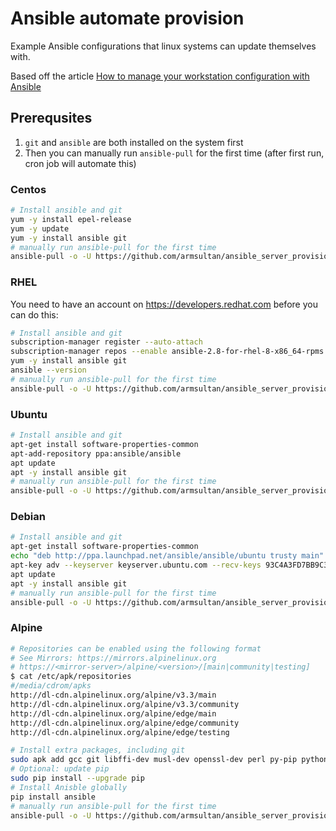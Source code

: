 # Ansible automate provision
Example Ansible configurations that linux systems can update themselves with.

Based off the article [How to manage your workstation configuration with Ansible](https://opensource.com/article/18/3/manage-workstation-ansible)

## Prerequsites

1. `git` and `ansible` are both installed on the system first
2. Then you can manually run `ansible-pull` for the first time (after first run, cron job will automate this)

### Centos
```bash
# Install ansible and git
yum -y install epel-release
yum -y update
yum -y install ansible git
# manually run ansible-pull for the first time
ansible-pull -o -U https://github.com/armsultan/ansible_server_provision.git local_yum.yml
```

### RHEL
You need to have an account on https://developers.redhat.com before you can do this:

```bash
# Install ansible and git
subscription-manager register --auto-attach
subscription-manager repos --enable ansible-2.8-for-rhel-8-x86_64-rpms
yum -y install ansible git
ansible --version
# manually run ansible-pull for the first time
ansible-pull -o -U https://github.com/armsultan/ansible_server_provision.git local_yum.yml
```

### Ubuntu
```bash
# Install ansible and git
apt-get install software-properties-common
apt-add-repository ppa:ansible/ansible
apt update
apt -y install ansible git
# manually run ansible-pull for the first time
ansible-pull -o -U https://github.com/armsultan/ansible_server_provision.git local_apt.yml
```

### Debian
```bash
# Install ansible and git
apt-get install software-properties-common
echo "deb http://ppa.launchpad.net/ansible/ansible/ubuntu trusty main" >> /etc/apt/sources.list
apt-key adv --keyserver keyserver.ubuntu.com --recv-keys 93C4A3FD7BB9C367
apt update
apt -y install ansible git
# manually run ansible-pull for the first time
ansible-pull -o -U https://github.com/armsultan/ansible_server_provision.git local_apt.yml
```

### Alpine
```bash
# Repositories can be enabled using the following format
# See Mirrors: https://mirrors.alpinelinux.org
# https://<mirror-server>/alpine/<version>/[main|community|testing]
$ cat /etc/apk/repositories
#/media/cdrom/apks
http://dl-cdn.alpinelinux.org/alpine/v3.3/main
http://dl-cdn.alpinelinux.org/alpine/v3.3/community
http://dl-cdn.alpinelinux.org/alpine/edge/main
http://dl-cdn.alpinelinux.org/alpine/edge/community
http://dl-cdn.alpinelinux.org/alpine/edge/testing

# Install extra packages, including git
sudo apk add gcc git libffi-dev musl-dev openssl-dev perl py-pip python3-dev python3 sshpass
# Optional: update pip
sudo pip install --upgrade pip
# Install Anisble globally
pip install ansible
# manually run ansible-pull for the first time
ansible-pull -o -U https://github.com/armsultan/ansible_server_provision.git local_apt.yml
```